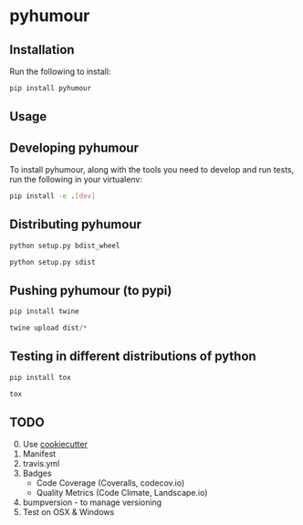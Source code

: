 # pyhumour

## Installation

Run the following to install:
```python
pip install pyhumour
```


## Usage


## Developing pyhumour

To install pyhumour, along with the tools you need to develop and run tests, run the following in your virtualenv:
```bash
pip install -e .[dev]
```


## Distributing pyhumour

```python
python setup.py bdist_wheel
```

```python
python setup.py sdist
```


## Pushing pyhumour (to pypi)

```bash
pip install twine
```

```python
twine upload dist/*
```


## Testing in different distributions of python

```bash
pip install tox
```

```python
tox
```


## TODO

0. Use [cookiecutter](https://github.com/cookiecutter/cookiecutter) 
1. Manifest
2. travis.yml
3. Badges
    - Code Coverage (Coveralls, codecov.io)
    - Quality Metrics (Code Climate, Landscape.io)
4. bumpversion - to manage versioning
5. Test on OSX & Windows